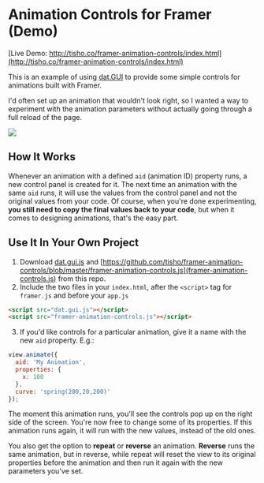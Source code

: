 # Animation Controls for Framer (Demo)

[Live Demo: http://tisho.co/framer-animation-controls/index.html](http://tisho.co/framer-animation-controls/index.html)

This is an example of using [dat.GUI](https://github.com/dataarts/dat.gui) to provide some simple controls for animations built with Framer.

I'd often set up an animation that wouldn't look right, so I wanted a way to experiment with the animation parameters without actually going through a full reload of the page.

![](https://dl.dropboxusercontent.com/u/3320134/framer/animation-controls-demo.gif)

## How It Works

Whenever an animation with a defined `aid` (animation ID) property runs, a new control panel is created for it. The next time an animation with the same `aid` runs, it will use the values from the control panel and not the original values from your code. Of course, when you're done experimenting, **you still need to copy the final values back to your code**, but when it comes to designing animations, that's the easy part.

## Use It In Your Own Project

1. Download [dat.gui.js](https://github.com/tisho/framer-animation-controls/blob/master/dat.gui.js) and [https://github.com/tisho/framer-animation-controls/blob/master/framer-animation-controls.js](framer-animation-controls.js) from this repo.
2. Include the two files in your `index.html`, after the `<script>` tag for `framer.js` and before your `app.js`

  ```html
  <script src="dat.gui.js"></script>
  <script src="framer-animation-controls.js"></script>
  ```

3. If you'd like controls for a particular animation, give it a name with the new `aid` property. E.g.:

  ```js
  view.animate({
    aid: 'My Animation',
    properties: {
      x: 100
    },
    curve: 'spring(200,20,200)'
  });
  ```

The moment this animation runs, you'll see the controls pop up on the right side of the screen. You're now free to change some of its properties. If this animation runs again, it will run with the new values, instead of the old ones.

You also get the option to **repeat** or **reverse** an animation. **Reverse** runs the same animation, but in reverse, while repeat will reset the view to its original properties before the animation and then run it again with the new parameters you've set.

